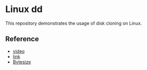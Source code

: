# Linux dd

This repository demonstrates the usage of disk cloning on Linux.

## Reference
- [video](https://www.youtube.com/watch?v=UcF4JoFqd9E)
- [link](https://snapshooter.com/blog/how-to-clone-your-linux-harddrive-with-dd)
- [Bytesize](https://serverfault.com/questions/4906/using-dd-for-disk-cloning)
